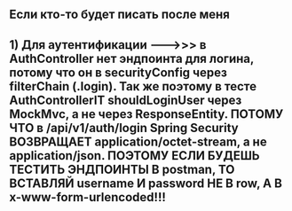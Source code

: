 <h2>Если кто-то будет писать после меня<h2>
1) Для аутентификации --->>> в AuthController нет эндпоинта для логина, потому что он в securityConfig через filterChain (.login). Так же поэтому в тесте AuthControllerIT shouldLoginUser через MockMvc, а не через ResponseEntity.
ПОТОМУ ЧТО в /api/v1/auth/login  Spring Security ВОЗВРАЩАЕТ application/octet-stream, а не application/json. ПОЭТОМУ ЕСЛИ БУДЕШЬ ТЕСТИТЬ ЭНДПОИНТЫ В postman, ТО ВСТАВЛЯЙ username И password НЕ В row, А В x-www-form-urlencoded!!!
